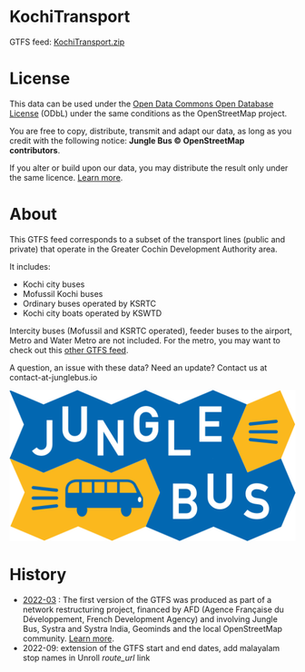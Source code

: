# KochiTransport

GTFS feed: [KochiTransport.zip](https://jungle-bus.github.io/KochiTransport/KochiTransport.zip)

# License

This data can be used under the [Open Data Commons Open Database License](https://opendatacommons.org/licenses/odbl/) (ODbL) under the same conditions as the OpenStreetMap project.

You are free to copy, distribute, transmit and adapt our data, as long as you credit with the following notice: **Jungle Bus © OpenStreetMap contributors**.

If you alter or build upon our data, you may distribute the result only under the same licence. [Learn more](https://www.openstreetmap.org/copyright/).

# About

This GTFS feed corresponds to a subset of the transport lines (public and private) that operate in the Greater Cochin Development Authority area.

It includes:
* Kochi city buses
* Mofussil Kochi buses
* Ordinary buses operated by KSRTC
* Kochi city boats operated by KSWTD

Intercity buses (Mofussil and KSRTC operated), feeder buses to the airport, Metro and Water Metro are not included.
For the metro, you may want to check out this [other GTFS feed](http://kochimetro.org/opendata/KMRLOpenData.zip).

A question, an issue with these data? Need an update? Contact us at contact-at-junglebus.io

![Jungle Bus logo](https://raw.githubusercontent.com/Jungle-Bus/resources/master/logo/Logo_Jungle_Bus.png)

# History

* [2022-03](https://github.com/Jungle-Bus/KochiTransport/releases/tag/2022-03) : The first version of the GTFS was produced as part of a network restructuring project, financed by AFD (Agence Française du Développement, French Development Agency) and involving Jungle Bus, Systra and Systra India, Geominds and the local OpenStreetMap community. [Learn more](https://wiki.openstreetmap.org/wiki/India/Transport/Kochi).
* 2022-09: extension of the GTFS start and end dates, add malayalam stop names in Unroll *route_url* link
